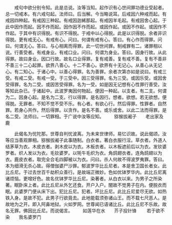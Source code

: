 <!-- { "loadSidebar": true } -->
　　戒句中欲分别令知。此是总说。汝等当知。起作识有心世间罪功德业受起者。总一切戒本。有六戒句起。法师曰。后当解。今当略说耳。后戒因六种戒而起。有戒因四种起。有戒因三种起。有戒因迦絺那起。有戒因羊毛起。有戒因舍心起。于此中因作而起。因不作而起。因作因不作而起。或因作起。或因不作起。或因作不作起。于其中有识得脱。有识不得脱。于戒中以心得脱。此是以识得脱。余者非识得脱。更有戒无心。有戒有心。问曰。何谓有戒有心。答曰。有心作而得罪。问曰。何谓无心。答曰。与心相离而得罪。此一切世间罪。制戒罪有二。诸罪相以说。行善受者。有戒身业。有戒口业。问曰。何谓为身业。答曰。因身行故。从此得罪。故曰身业。因口行故。故名口业得罪。复有戒善。复有戒不善。复有不善非不善三十二心起罪。欲界八善心。十二不善心。欲界有十无记心。从善心从无记心。有二知心。于诸心中。以善心得罪。名为善罪。余者次第亦如是说曰。有戒三受。有戒二受。有戒一受。于三受中。因三受得罪。名为三受。或因乐受。或因舍受得罪。名为二受。或因苦受得罪。名为一受。如是因无记想有心性罪行善受。汝等知此杂已。于诸起中。此波罗夷因何物起。便因一种起。以支者。有二支。何谓为二。因身心起。是名为二支。行以得罪。是名因行。想者。欲想。若无欲想。便得脱。无罪者。不知不觉不受不乐。有心者。有欲心行。然后得罪。性罪者。自然罪。若身心共作。然后得罪。以贪作。是名不善。或乐或舍。以此二法而得罪。是名二受。法师曰。一切罪相。于广说中汝等应知。
　　猕猴拔阇子　　老出家及鹿

　　此偈名为忧陀那。世尊自判忧波离。为未来世律师。易忆识故。说此偈颂。汝等应当善观罪相。猕猴拔阇子此事随制。白衣者。著白衣服行淫。草衣者。外道人结茅草为衣。木皮衣者。剥木皮以为衣。木板衣者。以木板遮前后以为衣。发钦婆罗者。织人发以为衣。毛钦婆罗。以牦牛毛织为衣。角鸱翅衣者。连角鸱翅以为衣。鹿皮衣者。取完全合毛四脚被以为衣。问曰。杀人何故不得波罗夷罪。答曰。本为细滑无杀心故。得僧伽婆尸沙罪。郁波罗华比丘尼者。本是舍卫国长者女。此比丘尼。于过去世百千劫积众善行。是故端正微妙。色如优钵罗华内。此比丘尼离诸烦恼。更增好色。故名优钵罗华比丘尼。染著者。从白衣以来。为男子之所染著。眠卧床上者。此比丘尼从外乞还食。开户入户。闇故不觉男子在内。便脱衣而眠。此婆罗门便从床下出。犯比丘尼。犯者。坏比丘尼。此比丘尼爱尽无欲。如热铁入身。是故不犯。此男子行欲竟去。此地能载须弥诸山王。而不载七尺恶人。是故地为之开。即入阿鼻地狱。火如罗网。世尊闻已语诸比丘。此比丘尼不乐故。故名无罪。佛因比丘尼。而说偈言。
　　如莲华在水　　芥子投针锋
　　若于欲不染　　我名婆罗门

